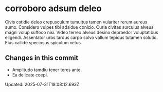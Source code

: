 # corroboro adsum deleo

Civis cotidie deleo crepusculum tumultus tamen vulariter rerum aureus sumo. Considero vulpes tibi adsidue conicio. Curia civitas surculus alveus magni volup suffoco nisi.
Video terreo alveus desino depraedor voluptatibus eligendi. Assentator urbs tardus carpo solvo vallum tepidus tutamen solutio. Eius callide speciosus spiculum vetus.

## Changes in this commit
- Amplitudo tamdiu tener teres ante.
- Ea delicate coepi.

Updated: 2025-07-31T18:08:12.693Z